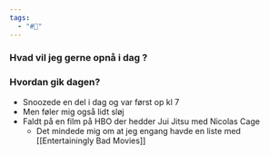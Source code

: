 ```yaml
---
tags:
  - "#📅"
---
```

### Hvad vil jeg gerne opnå i dag ?


### Hvordan gik dagen?
- Snoozede en del i dag og var først op kl 7 
- Men føler mig også lidt sløj 
- Faldt på en film på HBO der hedder Jui Jitsu med Nicolas Cage 
	- Det mindede mig om at jeg engang havde en liste med [[Entertainingly Bad Movies]]